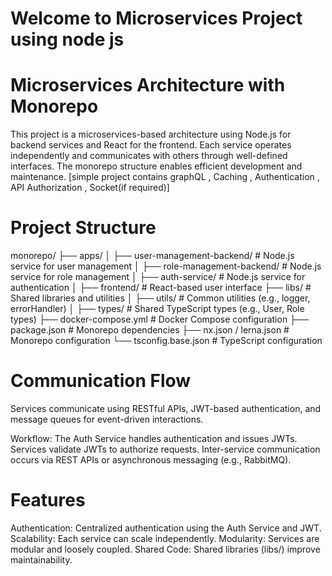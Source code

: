 # Welcome to Microservices Project using node js

# Microservices Architecture with Monorepo

This project is a microservices-based architecture using Node.js for backend services and React for the frontend. Each service operates independently and communicates with others through well-defined interfaces. The monorepo structure enables efficient development and maintenance.
[simple project contains graphQL , Caching , Authentication , API Authorization , Socket(if required)]

# Project Structure

monorepo/
├── apps/
│ ├── user-management-backend/ # Node.js service for user management
│ ├── role-management-backend/ # Node.js service for role management
│ ├── auth-service/ # Node.js service for authentication
│ ├── frontend/ # React-based user interface
├── libs/ # Shared libraries and utilities
│ ├── utils/ # Common utilities (e.g., logger, errorHandler)
│ ├── types/ # Shared TypeScript types (e.g., User, Role types)
├── docker-compose.yml # Docker Compose configuration
├── package.json # Monorepo dependencies
├── nx.json / lerna.json # Monorepo configuration
└── tsconfig.base.json # TypeScript configuration

# Communication Flow

Services communicate using RESTful APIs, JWT-based authentication, and message queues for event-driven interactions.

Workflow:
The Auth Service handles authentication and issues JWTs.
Services validate JWTs to authorize requests.
Inter-service communication occurs via REST APIs or asynchronous messaging (e.g., RabbitMQ).

# Features

Authentication: Centralized authentication using the Auth Service and JWT.
Scalability: Each service can scale independently.
Modularity: Services are modular and loosely coupled.
Shared Code: Shared libraries (libs/) improve maintainability.
